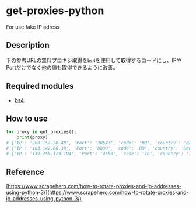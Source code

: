 # get-proxies-python
For use fake IP adress

## Description
下の参考URLの無料プロキシ取得を`bs4`を使用して取得するコードにし、IPやPortだけでなく他の値も取得できるように改善。

## Required modules
- [bs4](https://pypi.org/project/bs4/)

## How to use

```python
for proxy in get_proxies():
    print(proxy)
# {'IP': '200.152.78.48', 'Port': '38543', 'code': 'BR', 'country': 'Brazil', 'anonymity': 'elite proxy', 'google': False, 'https': True, 'refresh': '1 minute ago'}
# {'IP': '103.142.68.38', 'Port': '8080', 'code': 'BD', 'country': 'Bangladesh', 'anonymity': 'elite proxy', 'google': False, 'https': True, 'refresh': '1 minute ago'}
# {'IP': '139.255.123.194', 'Port': '4550', 'code': 'ID', 'country': 'Indonesia', 'anonymity': 'elite proxy', 'google': False, 'https': True, 'refresh': '1 minute ago'}  .....
```

## Reference
[https://www.scrapehero.com/how-to-rotate-proxies-and-ip-addresses-using-python-3/](https://www.scrapehero.com/how-to-rotate-proxies-and-ip-addresses-using-python-3/)
